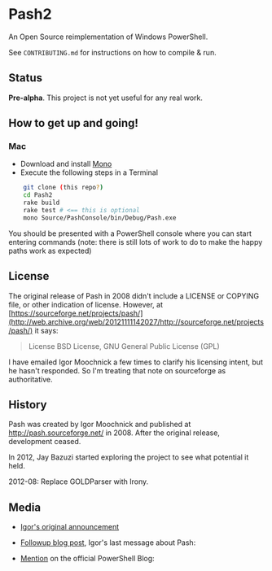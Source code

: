 Pash2
=====

An Open Source reimplementation of Windows PowerShell.

See `CONTRIBUTING.md` for instructions on how to compile & run.

Status
------

**Pre-alpha**. This project is not yet useful for any real work.

How to get up and going!
------------------------

### Mac

- Download and install
[Mono](http://www.go-mono.com/mono-downloads/download.html)
- Execute the following steps in a Terminal

```sh
    git clone (this repo?)
    cd Pash2
	rake build
	rake test # <== this is optional
    mono Source/PashConsole/bin/Debug/Pash.exe
```

You should be presented with a PowerShell console where you can start
entering commands (note: there is still lots of work to do to make
the happy paths work as expected)


License
-------

The original release of Pash in 2008 didn't include a LICENSE or COPYING file, or other indication of license. However, at [https://sourceforge.net/projects/pash/](http://web.archive.org/web/20121111142027/http://sourceforge.net/projects/pash/) it says:

> License
> BSD License, GNU General Public License (GPL)

I have emailed Igor Moochnick a few times to clarify his licensing intent, but he hasn't responded. So I'm treating that note on sourceforge as authoritative.

History
-------

Pash was created by Igor Moochnick and published at http://pash.sourceforge.net/ in 2008. After the original release, development ceased.

In 2012, Jay Bazuzi started exploring the project to see what potential it held.

2012-08: Replace GOLDParser with Irony.

Media
-----

- [Igor's original announcement](http://igorshare.wordpress.com/2008/04/06/pash-cross-platform-powershell-is-out-in-the-wild-announcement/)

- [Followup blog post](http://igorshare.wordpress.com/2008/04/08/more-on-pash-mono-and-codecamp-9/), Igor's last message about Pash: 

- [Mention](http://blogs.msdn.com/b/powershell/archive/2008/04/08/powershell-on-linux-solaris-mac-etc.aspx) on the official PowerShell Blog: 

